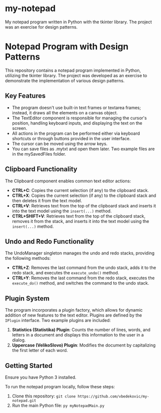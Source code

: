 # my-notepad
My notepad program written in Python with the tkinter library. The project was an exercise for design patterns.

# Notepad Program with Design Patterns

This repository contains a notepad program implemented in Python, utilizing the tkinter library. The project was developed as an exercise to demonstrate the implementation of various design patterns.

## Key Features

- The program doesn't use built-in text frames or textarea frames; instead, it draws all the elements on a canvas object.
- The TextEditor component is responsible for managing the cursor's position, handling keyboard inputs, and displaying the text on the screen.
- All actions in the program can be performed either via keyboard shortcuts or through buttons provided in the user interface.
- The cursor can be moved using the arrow keys.
- You can save files as .mytxt and open them later. Two example files are in the mySavedFiles folder.

## Clipboard Functionality

The Clipboard component enables common text editor actions:

- **CTRL+C**: Copies the current selection (if any) to the clipboard stack.
- **CTRL+X**: Copies the current selection (if any) to the clipboard stack and then deletes it from the text model.
- **CTRL+V**: Retrieves text from the top of the clipboard stack and inserts it into the text model using the `insert(...)` method.
- **CTRL+SHIFT+V**: Retrieves text from the top of the clipboard stack, removes it from the stack, and inserts it into the text model using the `insert(...)` method.

## Undo and Redo Functionality

The UndoManager singleton manages the undo and redo stacks, providing the following methods:

- **CTRL+Z**: Removes the last command from the undo stack, adds it to the redo stack, and executes the `execute_undo()` method.
- **CTRL+Y**: Removes the last command from the redo stack, executes the `execute_do()` method, and switches the command to the undo stack.

## Plugin System

The program incorporates a plugin factory, which allows for dynamic addition of new features to the text editor. Plugins are defined by the `IPlugin` interface. Two example plugins are included:

1. **Statistics (Statistika) Plugin**: Counts the number of lines, words, and letters in a document and displays this information to the user in a dialog.
2. **Uppercase (VelikoSlovo) Plugin**: Modifies the document by capitalizing the first letter of each word.

## Getting Started
Ensure you have Python 3 installed.

To run the notepad program locally, follow these steps:

1. Clone this repository: `git clone https://github.com/vbedekovic/my-notepad.git`
2. Run the main Python file: `py myNotepadMain.py`




